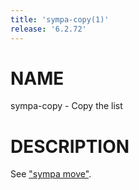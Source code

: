 ```yaml
---
title: 'sympa-copy(1)'
release: '6.2.72'
---
```


# NAME

sympa-copy - Copy the list

# DESCRIPTION

See ["sympa move"](./sympa-move.1.md).
